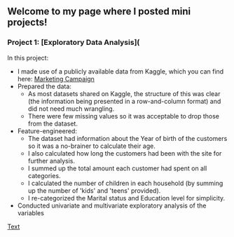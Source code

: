 ## Welcome to my page where I posted mini projects!

### Project 1: [Exploratory Data Analysis](
In this project:
* I made use of a publicly available data from Kaggle, which you can find here: [Marketing Campaign](https://www.kaggle.com/datasets/rodsaldanha/arketing-campaign)
* Prepared the data: 
  *  As most datasets shared on Kaggle, the structure of this was clear (the information being presented in a row-and-column format) and did not need much wrangling.
  *  There were few missing values so it was acceptable to drop those from the dataset. 
* Feature-engineered:
  * The dataset had information about the Year of birth of the customers so it was a no-brainer to calculate their age.
  * I also calculated how long the customers had been with the site for further analysis.
  * I summed up the total amount each customer had spent on all categories.
  * I calculated the number of children in each household (by summing up the number of 'kids' and 'teens' provided).
  * I re-categorized the Marital status and Education level for simplicity.
* Conducted univariate and multivariate exploratory analysis of the variables

[Text](/images/Age%20distribution.png)
